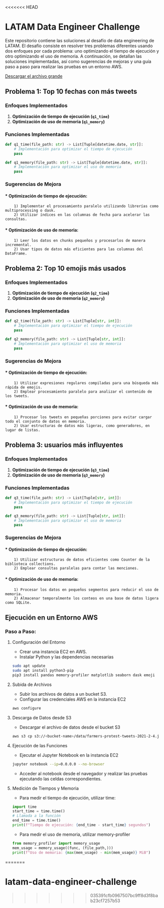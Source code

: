 <<<<<<< HEAD
# LATAM Data Engineer Challenge

Este repositorio contiene las soluciones al desafío de data engineering de LATAM. El desafío consiste en resolver tres problemas diferentes usando dos enfoques por cada problema: uno optimizando el tiempo de ejecución y otro optimizando el uso de memoria. A continuación, se detallan las soluciones implementadas, así como sugerencias de mejoras y una guía paso a paso para realizar las pruebas en un entorno AWS.

[Descargar el archivo grande](https://latam-challenge.s3.amazonaws.com/farmers-protest-tweets-2021-2-4.json)

## Problema 1: Top 10 fechas con más tweets

### Enfoques Implementados
1. **Optimización de tiempo de ejecución (`q1_time`)**
2. **Optimización de uso de memoria (`q1_memory`)**

### Funciones Implementadas
```python
def q1_time(file_path: str) -> List[Tuple[datetime.date, str]]:
    # Implementación para optimizar el tiempo de ejecución
    pass

def q1_memory(file_path: str) -> List[Tuple[datetime.date, str]]:
    # Implementación para optimizar el uso de memoria
    pass
```

### Sugerencias de Mejora

####    * Optimización de tiempo de ejecución:
        1) Implementar el procesamiento paralelo utilizando librerías como multiprocessing o dask.
        2) Utilizar índices en las columnas de fecha para acelerar las consultas.
####    * Optimización de uso de memoria:
        1) Leer los datos en chunks pequeños y procesarlos de manera incremental.
        2) Usar tipos de datos más eficientes para las columnas del DataFrame.

## Problema 2: Top 10 emojis más usados

### Enfoques Implementados
1. **Optimización de tiempo de ejecución (`q2_time`)**
2. **Optimización de uso de memoria (`q2_memory`)**

### Funciones Implementadas
```python
def q2_time(file_path: str) -> List[Tuple[str, int]]:
    # Implementación para optimizar el tiempo de ejecución
    pass

def q2_memory(file_path: str) -> List[Tuple[str, int]]:
    # Implementación para optimizar el uso de memoria
    pass
```

### Sugerencias de Mejora

####    * Optimización de tiempo de ejecución:
        1) Utilizar expresiones regulares compiladas para una búsqueda más rápida de emojis.
        2) Emplear procesamiento paralelo para analizar el contenido de los tweets.
####    * Optimización de uso de memoria:
        1) Procesar los tweets en pequeñas porciones para evitar cargar todo el conjunto de datos en memoria.
        2) Usar estructuras de datos más ligeras, como generadores, en lugar de listas.

## Problema 3: usuarios más influyentes

### Enfoques Implementados
1. **Optimización de tiempo de ejecución (`q3_time`)**
2. **Optimización de uso de memoria (`q3_memory`)**

### Funciones Implementadas
```python
def q3_time(file_path: str) -> List[Tuple[str, int]]:
    # Implementación para optimizar el tiempo de ejecución
    pass

def q3_memory(file_path: str) -> List[Tuple[str, int]]:
    # Implementación para optimizar el uso de memoria
    pass
```

### Sugerencias de Mejora

####    * Optimización de tiempo de ejecución:
        1) Utilizar estructuras de datos eficientes como Counter de la biblioteca collections.
        2) Emplear consultas paralelas para contar las menciones.
####    * Optimización de uso de memoria:
        1) Procesar los datos en pequeños segmentos para reducir el uso de memoria.
        2) Almacenar temporalmente los conteos en una base de datos ligera como SQLite.

## Ejecución en un Entorno AWS

### Paso a Paso:

1) Configuración del Entorno

    * Crear una instancia EC2 en AWS.
    * Instalar Python y las dependencias necesarias
    
    ```sh
    sudo apt update
    sudo apt install python3-pip
    pip3 install pandas memory-profiler matplotlib seaborn dask emoji
    ```

2) Subida de Archivos

    * Subir los archivos de datos a un bucket S3.
    * Configurar las credenciales AWS en la instancia EC2

    ```sh
    aws configure

3) Descarga de Datos desde S3

    * Descargar el archivo de datos desde el bucket S3
    
    ```sh
    aws s3 cp s3://<bucket-name>/data/farmers-protest-tweets-2021-2-4.json .

4) Ejecución de las Funciones

    * Ejecutar el Jupyter Notebook en la instancia EC2

    ```sh
    jupyter notebook --ip=0.0.0.0 --no-browser
    ```

    * Acceder al notebook desde el navegador y realizar las pruebas ejecutando las celdas correspondientes.

5) Medición de Tiempos y Memoria

    * Para medir el tiempo de ejecución, utilizar time:

    ```python
    import time
    start_time = time.time()
    # Llamada a la función
    end_time = time.time()
    print(f"Tiempo de ejecución: {end_time - start_time} segundos")
    ```

    * Para medir el uso de memoria, utilizar memory-profiler

    ```python
    from memory_profiler import memory_usage
    mem_usage = memory_usage((func, (file_path,)))
    print(f"Uso de memoria: {max(mem_usage) - min(mem_usage)} MiB")
    ```
    
=======
# latam-data-engineer-challenge
>>>>>>> 035391cfb0967507bc9ff8d3f8bab23cf7257b53

